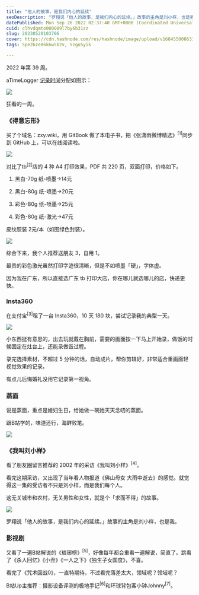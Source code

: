 ```yaml
---
title: "他人的故事，是我们内心的延续"
seoDescription: "罗翔说「他人的故事，是我们内心的延续。」故事的主角是刘小样，也是我。"
datePublished: Mon Sep 26 2022 02:37:40 GMT+0000 (Coordinated Universal Time)
cuid: clhvdqmto000009l7by6b31zz
slug: 20230520103706
cover: https://cdn.hashnode.com/res/hashnode/image/upload/v1684550086319/4661b417-6f88-4f43-91df-29f35817cf67.jpeg
tags: 5pe26ze06k6w5b2v, 5zgo5yik

---
```


2022 年第 39 周。

aTimeLogger [记录时间](http://mp.weixin.qq.com/s?__biz=MzI3MzU5MDA1OQ==&mid=2247485032&idx=1&sn=acb21dab9e80298f57f65f3a9ea3a1c7&chksm=eb21b42cdc563d3a565d6c98ad7010303e68799b4f29c829a6c1fd89ff190878ddb44f22a899&scene=21#wechat_redirect)分配如图示：

![](https://cdn.hashnode.com/res/hashnode/image/upload/v1684550093829/b1ec30a3-cb65-4276-b33b-8c47a744aa0d.jpeg)

狂看的一周。

### **《得意忘形》**

买了个域名：zxy.wiki，用 GitBook 做了本电子书，把《张潇雨微博精选》<sup>[1]</sup>同步到 GitHub 上，可以在线阅读啦。

![](https://cdn.hashnode.com/res/hashnode/image/upload/v1684550205890/738b16d8-19c3-4f6a-8702-36ee117f5ec5.png)

对比了tb<sup>[2]</sup>店的 4 种 A4 打印效果，PDF 共 220 页，双面打印，价格如下。

1. 黑白-70g 纸-喷墨→14元
    
2. 黑白-80g 纸-喷墨→20元
    
3. 彩色-80g 纸-喷墨→25元
    
4. 彩色-80g 纸-激光→47元
    

皮纹胶装 2元/本（如图绿色封装）。

![](https://cdn.hashnode.com/res/hashnode/image/upload/v1684550138607/9d44a7b4-fe3d-4f83-80b5-5ccddc1bde23.jpeg)

综合下来，我个人推荐送朋友 3，自用 1。

最贵的彩色激光虽然打印字迹很清晰，但是不如喷墨「硬」，字体虚。

因为我在广东，所以直接选广东 tb 打印大店，你在哪儿就选哪儿的店，快递更快。

### **Insta360**

在支付宝<sup>[3]</sup>租了一台 Insta360，10 天 180 块，尝试记录我的典型一天。

![](https://cdn.hashnode.com/res/hashnode/image/upload/v1684550143351/65a10151-70f1-4f18-a3cd-addfb85d26bf.jpeg)

小东西挺有意思的，出去玩就戴在胸前，需要的画面按一下马上开始录，做饭的时候固定在灶台上，还能录做饭过程。

录完选择素材，不超过 5 分钟的话，自动成片，帮你剪辑好，非常适合重画面轻视觉效果的记录。

有点儿后悔婚礼没用它记录第一视角。

### **蒸面**

说是蒸面，重点是媳妇生日，给她做一碗她天天念叨的蒸面。

跟B站学的，味道还行，海鲜败笔。

![](https://cdn.hashnode.com/res/hashnode/image/upload/v1684550149092/aaae4d09-51de-4d8f-b872-25e2e527600f.jpeg)

### **《我叫刘小样》**

看了朋友圈留言推荐的 2002 年的采访《我叫刘小样》<sup>[4]</sup>。

看完这期采访，又出现了当年看人物报道《佛山母女 大雨中逝去》的感觉。就觉得这一集的受访者不只是刘小样，而是我们每个人。

这无关城市和农村，无关男性和女性，就是个「求而不得」的故事。

![](https://cdn.hashnode.com/res/hashnode/image/upload/v1684550152774/17f34617-6dbb-4f20-84a1-d204f19f1640.png)

罗翔说「他人的故事，是我们内心的延续。」故事的主角是刘小样，也是我。

### **影视剧**

又看了一遍B站解说的《琅琊榜》<sup>[5]</sup>，好像每年都会重看一遍解说，简直了。跳看了《杀人回忆》《小丑》《一人之下》《独生子女国度》，不喜。

看完了《咒术回战0》，一直特期待，不过看完落差太大，领域呢？领域呢？

B站Up主推荐：摄影设备评测的极地手记<sup>[6]</sup>和环球背包客小钟Johnny<sup>[7]</sup>。